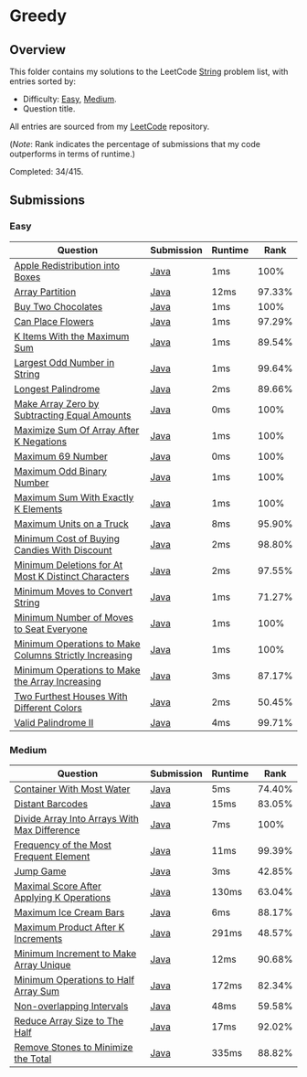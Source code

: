# Greedy

## Overview
This folder contains my solutions to the LeetCode [String](https://leetcode.com/problem-list/greedy/) problem list,
with entries sorted by:
- Difficulty: [Easy](#easy), [Medium](#medium).
- Question title.

All entries are sourced from my [LeetCode](https://github.com/shumarb/leetcode) repository.

(*Note*: Rank indicates the percentage of submissions that my code outperforms in terms of runtime.)

Completed: 34/415.

## Submissions
### Easy
| Question                                                                                                                                                    | Submission                                                                                                              | Runtime | Rank   |
|-------------------------------------------------------------------------------------------------------------------------------------------------------------|-------------------------------------------------------------------------------------------------------------------------|---------|--------|
| [Apple Redistribution into Boxes](https://leetcode.com/problems/apple-redistribution-into-boxes/description/)                                               | [Java](https://github.com/shumarb/leetcode/blob/main/submissions/AppleRedistributionIntoBoxes.java)                     | 1ms     | 100%   |
| [Array Partition](https://leetcode.com/problems/array-partition/description/)                                                                               | [Java](https://github.com/shumarb/leetcode/blob/main/submissions/ArrayPartition.java)                                   | 12ms    | 97.33% |
| [Buy Two Chocolates](https://leetcode.com/problems/buy-two-chocolates/description/)                                                                         | [Java](https://github.com/shumarb/leetcode/blob/main/submissions/submissions/BuyTwoChocolates.java.java)                | 1ms     | 100%   |
| [Can Place Flowers](https://leetcode.com/problems/can-place-flowers/description/)                                                                           | [Java](https://github.com/shumarb/leetcode/blob/main/submissions/submissions/CanPlaceFlowers.java.java)                 | 1ms     | 97.29% |
| [K Items With the Maximum Sum](https://leetcode.com/problems/k-items-with-the-maximum-sum/description/)                                                     | [Java](https://github.com/shumarb/leetcode/blob/main/submissions/KItemsWithTheMaximumSum.java)                          | 1ms     | 89.54% |
| [Largest Odd Number in String](https://leetcode.com/problems/largest-odd-number-in-string/description/)                                                     | [Java](https://github.com/shumarb/leetcode/blob/main/submissions/LongestPalindrome.java)                                | 1ms     | 99.64% |
| [Longest Palindrome](https://leetcode.com/problems/longest-palindrome/description/)                                                                         | [Java](https://github.com/shumarb/leetcode/blob/main/submissions/LongestPalindrome.java)                                | 2ms     | 89.66% |
| [Make Array Zero by Subtracting Equal Amounts](https://leetcode.com/problems/make-array-zero-by-subtracting-equal-amounts/description/)                     | [Java](https://github.com/shumarb/leetcode/blob/main/submissions/MakeArrayZeroBySubtractingEqualAmounts.java)           | 0ms     | 100%   |
| [Maximize Sum Of Array After K Negations](https://leetcode.com/problems/maximize-sum-of-array-after-k-negations/description/)                               | [Java](https://github.com/shumarb/leetcode/blob/main/submissions/MaximizeSumOfArrayAfterKNegations.java)                | 1ms     | 100%   |
| [Maximum 69 Number](https://leetcode.com/problems/maximum-69-number/description/)                                                                           | [Java](https://github.com/shumarb/leetcode/blob/main/submissions/Maximum69Number.java)                                  | 0ms     | 100%   |
| [Maximum Odd Binary Number](https://leetcode.com/problems/maximum-odd-binary-number/description/)                                                           | [Java](https://github.com/shumarb/leetcode/blob/main/submissions/MaximumOddBinaryNumber.java)                           | 1ms     | 100%   |
| [Maximum Sum With Exactly K Elements](https://leetcode.com/problems/maximum-sum-with-exactly-k-elements/description/)                                       | [Java](https://github.com/shumarb/leetcode/blob/main/submissions/MaximumSumWithExactlyKElements.java)                   | 1ms     | 100%   |
| [Maximum Units on a Truck](https://leetcode.com/problems/maximum-units-on-a-truck/description/)                                                             | [Java](https://github.com/shumarb/leetcode/blob/main/submissions/MaximumUnitsOnATruck.java)                             | 8ms     | 95.90% |
| [Minimum Cost of Buying Candies With Discount](https://leetcode.com/problems/minimum-cost-of-buying-candies-with-discount/description/)                     | [Java](https://github.com/shumarb/leetcode/blob/main/submissions/MinimumCostOfBuyingCandiesWithDiscount.java)           | 2ms     | 98.80% |
| [Minimum Deletions for At Most K Distinct Characters](https://leetcode.com/problems/minimum-deletions-for-at-most-k-distinct-characters/description/)       | [Java](https://github.com/shumarb/leetcode/blob/main/submissions/MinimumDeletionsForAtMostKDistinctCharacters.java)     | 2ms     | 97.55% |
| [Minimum Moves to Convert String](https://leetcode.com/problems/minimum-moves-to-convert-string/description/)                                               | [Java](https://github.com/shumarb/leetcode/blob/main/submissions/MinimumMovesToConvertString.java)                      | 1ms     | 71.27% |
| [Minimum Number of Moves to Seat Everyone](https://leetcode.com/problems/minimum-number-of-moves-to-seat-everyone/description/)                             | [Java](https://github.com/shumarb/leetcode/blob/main/submissions/MinimumNumberOfMovesToSeatEveryone.java)               | 1ms     | 100%   |
| [Minimum Operations to Make Columns Strictly Increasing](https://leetcode.com/problems/minimum-operations-to-make-columns-strictly-increasing/description/) | [Java](https://github.com/shumarb/leetcode/blob/main/submissions/MinimumOperationsToMakeColumnsStrictlyIncreasing.java) | 1ms     | 100%   |
| [Minimum Operations to Make the Array Increasing](https://leetcode.com/problems/minimum-operations-to-make-the-array-increasing/description/)               | [Java](https://github.com/shumarb/leetcode/blob/main/submissions/MinimumOperationsToMakeTheArrayIncreasing.java)        | 3ms     | 87.17% |
| [Two Furthest Houses With Different Colors](https://leetcode.com/problems/two-furthest-houses-with-different-colors/description/)                           | [Java](https://github.com/shumarb/leetcode/blob/main/submissions/TwoFurthestHousesWithDifferentColors.java)             | 2ms     | 50.45% |
| [Valid Palindrome II](https://leetcode.com/problems/valid-palindrome-ii/description/)                                                                       | [Java](https://github.com/shumarb/leetcode/blob/main/submissions/ValidPalindromeTwo.java)                               | 4ms     | 99.71% |

### Medium
| Question                                                                                                                                | Submission                                                                                                    | Runtime | Rank   |
|-----------------------------------------------------------------------------------------------------------------------------------------|---------------------------------------------------------------------------------------------------------------|---------|--------|
| [Container With Most Water](https://leetcode.com/problems/container-with-most-water/description/)                                       | [Java](https://github.com/shumarb/leetcode/blob/main/submissions/ContainerWithMostWater.java)                 | 5ms     | 74.40% |
| [Distant Barcodes](https://leetcode.com/problems/distant-barcodes/description/)                                                         | [Java](https://github.com/shumarb/leetcode/blob/main/submissions/DistantBarcodes.java)                        | 15ms    | 83.05% |
| [Divide Array Into Arrays With Max Difference](https://leetcode.com/problems/divide-array-into-arrays-with-max-difference/description/) | [Java](https://github.com/shumarb/leetcode/blob/main/submissions/DivideArrayIntoArraysWithMaxDifference.java) | 7ms     | 100%   |
| [Frequency of the Most Frequent Element](https://leetcode.com/problems/frequency-of-the-most-frequent-element/description/)             | [Java](https://github.com/shumarb/leetcode/blob/main/submissions/FrequencyOfTheMostFrequentElement.java)      | 11ms    | 99.39% |
| [Jump Game](https://leetcode.com/problems/jump-game/description/)                                                                       | [Java](https://github.com/shumarb/leetcode/blob/main/submissions/JumpGame.java)                               | 3ms     | 42.85% |
| [Maximal Score After Applying K Operations](https://leetcode.com/problems/maximal-score-after-applying-k-operations/description/)       | [Java](https://github.com/shumarb/leetcode/blob/main/submissions/MaximalScoreAfterApplyingKOperations.java)   | 130ms   | 63.04% |
| [Maximum Ice Cream Bars](https://leetcode.com/problems/maximum-ice-cream-bars/description/)                                             | [Java](https://github.com/shumarb/leetcode/blob/main/submissions/MaximumIceCreamBars.java)                    | 6ms     | 88.17% |
| [Maximum Product After K Increments](https://leetcode.com/problems/maximum-product-after-k-increments/description/)                     | [Java](https://github.com/shumarb/leetcode/blob/main/submissions/MaximumProductAfterKIncrements.java)         | 291ms   | 48.57% |
| [Minimum Increment to Make Array Unique](https://leetcode.com/problems/minimum-increment-to-make-array-unique/description/)             | [Java](https://github.com/shumarb/leetcode/blob/main/submissions/MinimumIncrementToMakeArrayUnique.java)      | 12ms    | 90.68% |
| [Minimum Operations to Half Array Sum](https://leetcode.com/problems/minimum-operations-to-halve-array-sum/description/)                | [Java](https://github.com/shumarb/leetcode/blob/main/submissions/MinimumOperationsToHalfArraySum.java)        | 172ms   | 82.34% |
| [Non-overlapping Intervals](https://leetcode.com/problems/non-overlapping-intervals/description/)                                       | [Java](https://github.com/shumarb/leetcode/blob/main/submissions/NonOverlappingIntervals.java)                | 48ms    | 59.58% |
| [Reduce Array Size to The Half](https://leetcode.com/problems/reduce-array-size-to-the-half/description/)                               | [Java](https://github.com/shumarb/leetcode/blob/main/submissions/ReduceArraySizeToTheHalf.java)               | 17ms    | 92.02% |
| [Remove Stones to Minimize the Total](https://leetcode.com/problems/remove-stones-to-minimize-the-total/description/)                   | [Java](https://github.com/shumarb/leetcode/blob/main/submissions/RemoveStonesToMinimizeTheTotal.java)         | 335ms   | 88.82% |
